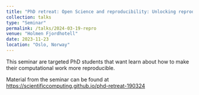 ```yaml
---
title: "PhD retreat: Open Science and reproducibility: Unlocking reproducibility - how to Open Science your code"
collection: talks
type: "Seminar"
permalink: /talks/2024-03-19-repro
venue: "Holmen Fjordhotell"
date: 2023-11-23
location: "Oslo, Norway"
---
```


This seminar are targeted PhD students that want learn about how to make their computational work more reproducible.

Material from the seminar can be found at https://scientificcomputing.github.io/phd-retreat-190324